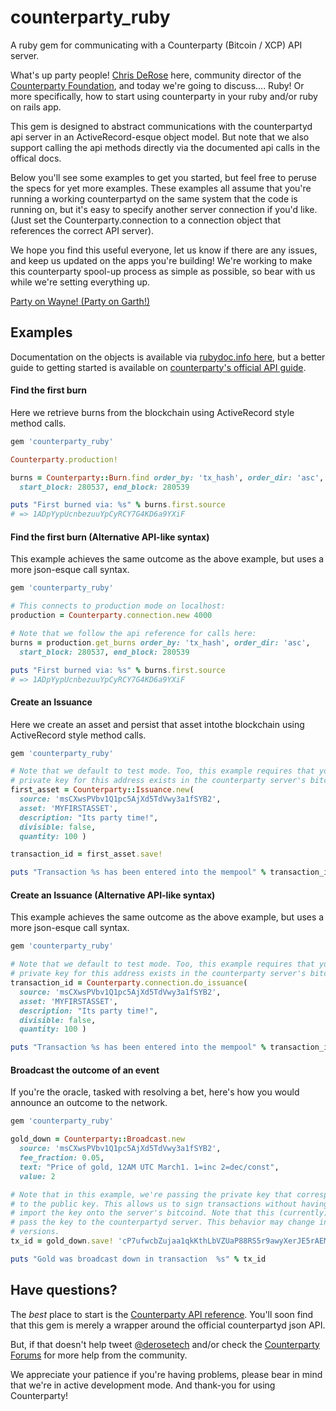 counterparty_ruby
=================
A ruby gem for communicating with a Counterparty (Bitcoin / XCP) API server.

What's up party people! [Chris DeRose](https://www.chrisderose.com) here, 
community director of the [Counterparty Foundation](http://counterpartyfoundation.org/), 
and today we're going to discuss.... Ruby! Or more specifically, how to start using
counterparty in your ruby and/or ruby on rails app.

This gem is designed to abstract communications with the counterpartyd api 
server in an ActiveRecord-esque object model. But note that we also support 
calling the api methods directly via the documented api calls in the offical docs. 

Below you'll see some examples to get you started, but feel free to peruse the
specs for yet more examples. These examples all assume that you're running a 
working counterpartyd on the same system that the code is running on, but it's 
easy to specify another server connection if you'd like. (Just set the 
Counterparty.connection to a connection object that references the correct API
server).

We hope you find this useful everyone, let us know if there are any issues, and
keep us updated on the apps you're building! We're working to make this 
counterparty spool-up process as simple as possible, so bear with us while we're
setting everything up. 

[Party on Wayne! (Party on Garth!)](https://www.youtube.com/watch?v=g-CFIO-fCt8)

## Examples
Documentation on the objects is available via [rubydoc.info here](http://www.rubydoc.info/github/brighton36/counterparty_ruby/master), 
but a better guide to getting started is available on [counterparty's official API guide](https://github.com/CounterpartyXCP/counterpartyd/blob/master/docs/API.rst#read-api-function-reference).

#### Find the first burn
Here we retrieve burns from the blockchain using ActiveRecord style method calls.
```ruby
gem 'counterparty_ruby'

Counterparty.production!

burns = Counterparty::Burn.find order_by: 'tx_hash', order_dir: 'asc', 
  start_block: 280537, end_block: 280539

puts "First burned via: %s" % burns.first.source
# => 1ADpYypUcnbezuuYpCyRCY7G4KD6a9YXiF
```

#### Find the first burn (Alternative API-like syntax)
This example achieves the same outcome as the above example, but uses a more 
json-esque call syntax.
```ruby
gem 'counterparty_ruby'

# This connects to production mode on localhost:
production = Counterparty.connection.new 4000

# Note that we follow the api reference for calls here:
burns = production.get_burns order_by: 'tx_hash', order_dir: 'asc', 
  start_block: 280537, end_block: 280539

puts "First burned via: %s" % burns.first.source
# => 1ADpYypUcnbezuuYpCyRCY7G4KD6a9YXiF
```

#### Create an Issuance
Here we create an asset and persist that asset intothe blockchain using ActiveRecord style method calls.
```ruby
gem 'counterparty_ruby'

# Note that we default to test mode. Too, this example requires that your 
# private key for this address exists in the counterparty server's bitcoind 
first_asset = Counterparty::Issuance.new( 
  source: 'msCXwsPVbv1Q1pc5AjXd5TdVwy3a1fSYB2',
  asset: 'MYFIRSTASSET', 
  description: "Its party time!",
  divisible: false,
  quantity: 100 )

transaction_id = first_asset.save!                                          

puts "Transaction %s has been entered into the mempool" % transaction_id
```

#### Create an Issuance (Alternative API-like syntax)
This example achieves the same outcome as the above example, but uses a more 
json-esque call syntax.
```ruby
gem 'counterparty_ruby'

# Note that we default to test mode. Too, this example requires that your 
# private key for this address exists in the counterparty server's bitcoind 
transaction_id = Counterparty.connection.do_issuance(
  source: 'msCXwsPVbv1Q1pc5AjXd5TdVwy3a1fSYB2',
  asset: 'MYFIRSTASSET', 
  description: "Its party time!",
  divisible: false,
  quantity: 100 )

puts "Transaction %s has been entered into the mempool" % transaction_id
```

#### Broadcast the outcome of an event
If you're the oracle, tasked with resolving a bet, here's how you would announce
an outcome to the network.
```ruby
gem 'counterparty_ruby'

gold_down = Counterparty::Broadcast.new 
  source: 'msCXwsPVbv1Q1pc5AjXd5TdVwy3a1fSYB2', 
  fee_fraction: 0.05,
  text: "Price of gold, 12AM UTC March1. 1=inc 2=dec/const", 
  value: 2

# Note that in this example, we're passing the private key that corresponds 
# to the public key. This allows us to sign transactions without having to  
# import the key onto the server's bitcoind. Note that this (currently) does 
# pass the key to the counterpartyd server. This behavior may change in later
# versions.
tx_id = gold_down.save! 'cP7ufwcbZujaa1qkKthLbVZUaP88RS5r9awyXerJE5rAEMTRVmzc'

puts "Gold was broadcast down in transaction  %s" % tx_id
```

## Have questions?
The _best_ place to start is the [Counterparty API reference](https://github.com/CounterpartyXCP/counterpartyd/blob/master/docs/API.rst#read-api-function-reference).
You'll soon find that this gem is merely a wrapper around the official 
counterpartyd json API.

But, if that doesn't help tweet [@derosetech](https://twitter.com/derosetech) 
and/or check the [Counterparty Forums](https://forums.counterparty.io/) for more 
help from the community. 

We appreciate your patience if you're having problems, please bear in mind that 
we're in active development mode. And thank-you for using Counterparty!
